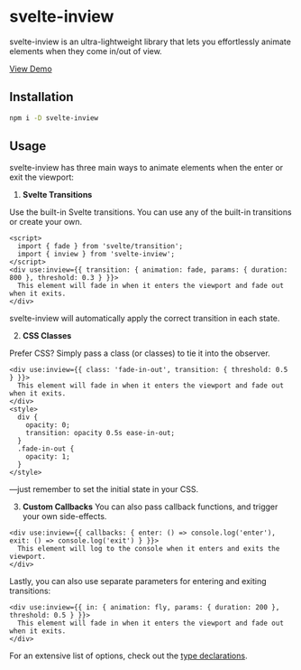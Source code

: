 # svelte-inview

svelte-inview is an ultra-lightweight library that lets you effortlessly animate elements when they come in/out of view.

[View Demo](https://colecrouter.github.io/svelte-inview)

## Installation

```bash
npm i -D svelte-inview
```

## Usage

svelte-inview has three main ways to animate elements when the enter or exit the viewport:

1. **Svelte Transitions**

Use the built-in Svelte transitions. You can use any of the built-in transitions or create your own.

```svelte
<script>
  import { fade } from 'svelte/transition';
  import { inview } from 'svelte-inview';
</script>
<div use:inview={{ transition: { animation: fade, params: { duration: 800 }, threshold: 0.3 } }}>
  This element will fade in when it enters the viewport and fade out when it exits.
</div>
```

svelte-inview will automatically apply the correct transition in each state.

2. **CSS Classes**

Prefer CSS? Simply pass a class (or classes) to tie it into the observer.

```svelte
<div use:inview={{ class: 'fade-in-out', transition: { threshold: 0.5 } }}>
  This element will fade in when it enters the viewport and fade out when it exits.
</div>
<style>
  div {
    opacity: 0;
    transition: opacity 0.5s ease-in-out;
  }
  .fade-in-out {
    opacity: 1;
  }
</style>
```

—just remember to set the initial state in your CSS.

3. **Custom Callbacks**
   You can also pass callback functions, and trigger your own side-effects.

```svelte
<div use:inview={{ callbacks: { enter: () => console.log('enter'), exit: () => console.log('exit') } }}>
  This element will log to the console when it enters and exits the viewport.
</div>
```

Lastly, you can also use separate parameters for entering and exiting transitions:

```svelte
<div use:inview={{ in: { animation: fly, params: { duration: 200 }, threshold: 0.5 } }}>
  This element will fade in when it enters the viewport and fade out when it exits.
</div>
```

For an extensive list of options, check out the [type declarations](src\lib\types.ts).
